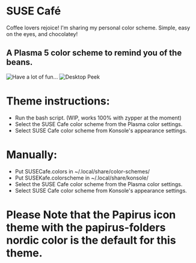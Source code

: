 # SUSE Café
  Coffee lovers rejoice! I'm sharing my personal color scheme. Simple, easy on the eyes, and chocolatey!
## A Plasma 5 color scheme to remind you of the beans.
![Have a lot of fun...](https://i.imgur.com/wfXEIL8.jpg)
![Desktop Peek](https://i.imgur.com/VjkTHNC.png)
# Theme instructions:
* Run the bash script. (WIP, works 100% with zypper at the moment)
* Select the SUSE Cafe color scheme from the Plasma color settings.
* Select SUSE Cafe color scheme from Konsole's appearance settings.
# Manually:
* Put SUSECafe.colors in ~/.local/share/color-schemes/
* Put SUSEKafe.colorscheme in ~/.local/share/konsole/
* Select the SUSE Cafe color scheme from the Plasma color settings.
* Select SUSE Cafe color scheme from Konsole's appearance settings.
# Please Note that the Papirus icon theme with the papirus-folders nordic color is the default for this  theme.
